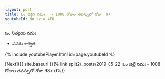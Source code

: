 ```yaml
---
layout: post
title: ఓం చక్రిని నమః   - 1008 రోజుల తపస్సులో రోజు  97
youtubeId: No_szja_4F0
---
```

 
 
 ఓం నిత్యయ నమః  
 
 -  ఎవరు శాశ్వత 
 
  
 
  
 
 
 
 
 
 


{% include youtubePlayer.html id=page.youtubeId %}
 
[Next]({{ site.baseurl }}{% link  split2/_posts/2019-05-22-ఓం జిట్రే నమః   - 1008 రోజుల తపస్సులో రోజు  98.md%})
 
